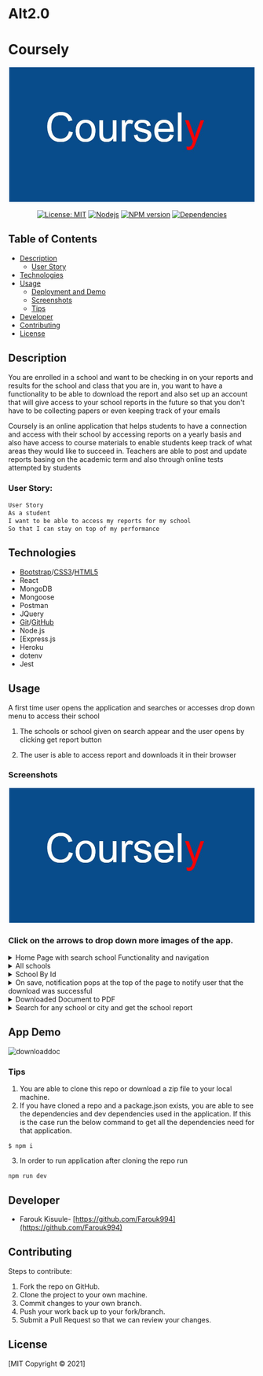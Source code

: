 # Alt2.0

# Coursely

<p align="center"> 
<img src="./Coursely/client/public/images/course.png" alt= "coursely logo" width= "500px">
</p>

<p align="center">
 <a href=""><img alt="License: MIT" src="https://img.shields.io/badge/License-MIT-yellow.svg" target="_blank" /></a>
 <a href=""><img alt="Nodejs" src="https://aleen42.github.io/badges/src/node.svg" target="_blank" /></a>
 <a href=""><img alt="NPM version" src="https://img.shields.io/badge/npm-v6.14.10-blue" target="_blank" /></a>
 <a href=""><img alt="Dependencies" src="https://img.shields.io/badge/dependencies%20-up%20to%20date-orange" target="_blank" /></a>
</p>

## Table of Contents

-  [Description](#description)
   -  [User Story](#user-story)
-  [Technologies](#technologies)
-  [Usage](#usage)
   -  [Deployment and Demo](#deployment-and-demo)
   -  [Screenshots](#screenshots)
   -  [Tips](#tips)
-  [Developer](#Developer)
-  [Contributing](#contributing)
-  [License](#license)

## Description

You are enrolled in a school and want to be checking in on your reports and results for the school and class that you are in, you want to have a functionality to be able to download the report and also set up an account that will give access to your school reports in the future so that you don't have to be collecting papers or even keeping track of your emails 

Coursely is an online application that helps students to have a connection and access with their school by accessing reports on a yearly basis and also have access to course materials to enable students keep track of what areas they would like to succeed in. Teachers are able to post and update reports basing on the academic term and also through online tests attempted by students

### User Story:

```
User Story
As a student
I want to be able to access my reports for my school
So that I can stay on top of my performance
```

## Technologies

-  [Bootstrap](https://getbootstrap.com/)/[CSS3](https://www.w3schools.com/css/default.asp)/[HTML5](https://www.w3schools.com/html/)
-  React
-  MongoDB
-  Mongoose
-  Postman
-  JQuery
-  [Git](https://git-scm.com/)/[GitHub](https://github.com/features)
-  Node.js
-  [Express.js
-  Heroku
-  dotenv
-  Jest

## Usage

A first time user opens the application and searches or accesses drop down menu to access their school

1. The schools or school given on search appear and the user opens by clicking get report button

2. The user is able to access report and downloads it in their browser


### Screenshots

<p align= "center">
<img src="./Coursely/client/public/images/course.png" alt= "app homepage" width= "500px">
</p>

### Click on the arrows to drop down more images of the app.

<details>
  <summary>Home Page with search school Functionality and navigation</summary>
  <img src="./Coursely/client/public/images/school.png" alt= "new profile page">

</details>
<details>
  <summary>All schools</summary>
  <img src="./Coursely/client/public/images/schools.png"" alt= "schools">
</details>
<details>
  <summary>School By Id</summary>
  <img src="./Coursely/client/public/images/schoolId.png" alt= "schoolbyid">
</details>
<details>
  <summary>On save, notification pops at the top of the page to notify user that the download was successful</summary>
  <img src="./Coursely/client/public/images/saved.png" alt= "downloaddoc">
</details>
<details>
  <summary>Downloaded Document to PDF </summary>
  <img src="./Coursely/client/public/images/download.png" alt= "downloaddoc">
</details>
<details>
  <summary>Search for any school or city and get the school report</summary>
  <img src="./Coursely/client/public/images/search.png" alt= "downloaddoc">
</details>

## App Demo 
 <img src="./Coursely/client/public/images/Coursely2.0Demo.gif" alt= "downloaddoc">
</details>

### Tips

1. You are able to clone this repo or download a zip file to your local machine.
2. If you have cloned a repo and a package.json exists, you are able to see the dependencies and dev dependencies used in the application. If this is the case run the below command to get all the dependencies need for that application.

```
$ npm i
```

3. In order to run application after cloning the repo run 

```
npm run dev
```
## Developer

-  Farouk Kisuule- [https://github.com/Farouk994](https://github.com/Farouk994)

## Contributing

Steps to contribute:

1. Fork the repo on GitHub.
2. Clone the project to your own machine.
3. Commit changes to your own branch.
4. Push your work back up to your fork/branch.
5. Submit a Pull Request so that we can review your changes.

## License

[MIT Copyright © 2021]
